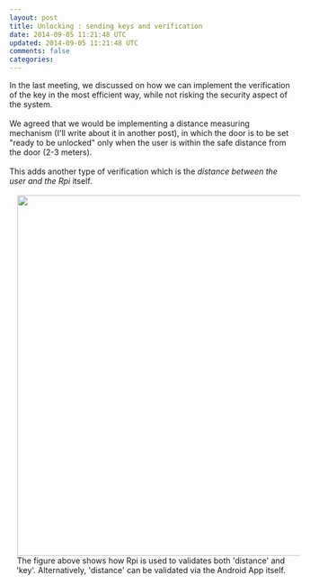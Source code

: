 ```yaml
---           
layout: post
title: Unlocking : sending keys and verification
date: 2014-09-05 11:21:48 UTC
updated: 2014-09-05 11:21:48 UTC
comments: false
categories: 
---
```


<div class="separator" style="clear: both; text-align: center;"></div>In the last meeting, we discussed on how we can implement the verification of the key in the most efficient way, while not risking the security aspect of the system. <br /><br />We agreed that we would be implementing a distance measuring mechanism (I'll write about it in another post), in which the door is to be set "ready to be unlocked" only when the user is within the safe distance from the door (2-3 meters). <br /><br />This adds another type of verification which is the <i>distance between the user and the Rpi&nbsp;</i>itself.<br /><br /><div class="separator" style="clear: both; text-align: center;"><a href="http://4.bp.blogspot.com/-Fow_Fx1vjws/UlZ_phhge2I/AAAAAAAAAyc/2pgSaNEVook/s1600/Untitled+drawing+(2).jpg" imageanchor="1" style="margin-left: 1em; margin-right: 1em;"><img border="0" height="640" src="http://4.bp.blogspot.com/-Fow_Fx1vjws/UlZ_phhge2I/AAAAAAAAAyc/2pgSaNEVook/s640/Untitled+drawing+(2).jpg" width="542" /></a></div><div class="separator" style="clear: both; text-align: center;">The figure above shows how Rpi is used to validates both 'distance' and 'key'. Alternatively, 'distance' can be validated via the Android App itself.</div><br /><div class="separator" style="clear: both; text-align: center;"></div>